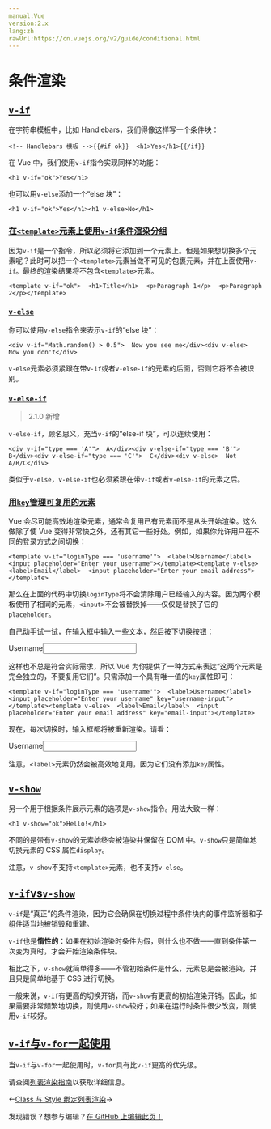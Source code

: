 ```yaml
---
manual:Vue
version:2.x
lang:zh
rawUrl:https://cn.vuejs.org/v2/guide/conditional.html
---
```



# 条件渲染

## [`v-if`](%25297#v-if "v-if")<a name="v-if"></a>


在字符串模板中，比如 Handlebars，我们得像这样写一个条件块：

```
<!-- Handlebars 模板 -->{{#if ok}}  <h1>Yes</h1>{{/if}}
``` 



在 Vue 中，我们使用`v-if`指令实现同样的功能：

```
<h1 v-if="ok">Yes</h1>
``` 



也可以用`v-else`添加一个“else 块”：

```
<h1 v-if="ok">Yes</h1><h1 v-else>No</h1>
``` 


### [在`<template>`元素上使用`v-if`条件渲染分组](%25297#在-lt-template-gt-元素上使用-v-if-条件渲染分组 "在 <template> 元素上使用 v-if 条件渲染分组")<a name="在-lt-template-gt-元素上使用-v-if-条件渲染分组"></a>


因为`v-if`是一个指令，所以必须将它添加到一个元素上。但是如果想切换多个元素呢？此时可以把一个`<template>`元素当做不可见的包裹元素，并在上面使用`v-if`。最终的渲染结果将不包含`<template>`元素。

```
<template v-if="ok">  <h1>Title</h1>  <p>Paragraph 1</p>  <p>Paragraph 2</p></template>
``` 


### [`v-else`](%25297#v-else "v-else")<a name="v-else"></a>


你可以使用`v-else`指令来表示`v-if`的“else 块”：

```
<div v-if="Math.random() > 0.5">  Now you see me</div><div v-else>  Now you don't</div>
``` 



`v-else`元素必须紧跟在带`v-if`或者`v-else-if`的元素的后面，否则它将不会被识别。


### [`v-else-if`](%25297#v-else-if "v-else-if")<a name="v-else-if"></a>
<blockquote>

2.1.0 新增

</blockquote>

`v-else-if`，顾名思义，充当`v-if`的“else-if 块”，可以连续使用：

```
<div v-if="type === 'A'">  A</div><div v-else-if="type === 'B'">  B</div><div v-else-if="type === 'C'">  C</div><div v-else>  Not A/B/C</div>
``` 



类似于`v-else`，`v-else-if`也必须紧跟在带`v-if`或者`v-else-if`的元素之后。


### [用`key`管理可复用的元素](%25297#用-key-管理可复用的元素 "用 key 管理可复用的元素")<a name="用-key-管理可复用的元素"></a>


Vue 会尽可能高效地渲染元素，通常会复用已有元素而不是从头开始渲染。这么做除了使 Vue 变得非常快之外，还有其它一些好处。例如，如果你允许用户在不同的登录方式之间切换：

```
<template v-if="loginType === 'username'">  <label>Username</label>  <input placeholder="Enter your username"></template><template v-else>  <label>Email</label>  <input placeholder="Enter your email address"></template>
``` 



那么在上面的代码中切换`loginType`将不会清除用户已经输入的内容。因为两个模板使用了相同的元素，`<input>`不会被替换掉——仅仅是替换了它的`placeholder`。



自己动手试一试，在输入框中输入一些文本，然后按下切换按钮：

<label>Username</label><input></input>



这样也不总是符合实际需求，所以 Vue 为你提供了一种方式来表达“这两个元素是完全独立的，不要复用它们”。只需添加一个具有唯一值的`key`属性即可：

```
<template v-if="loginType === 'username'">  <label>Username</label>  <input placeholder="Enter your username" key="username-input"></template><template v-else>  <label>Email</label>  <input placeholder="Enter your email address" key="email-input"></template>
``` 



现在，每次切换时，输入框都将被重新渲染。请看：

<label>Username</label><input></input>



注意，`<label>`元素仍然会被高效地复用，因为它们没有添加`key`属性。


## [`v-show`](%25297#v-show "v-show")<a name="v-show"></a>


另一个用于根据条件展示元素的选项是`v-show`指令。用法大致一样：

```
<h1 v-show="ok">Hello!</h1>
``` 



不同的是带有`v-show`的元素始终会被渲染并保留在 DOM 中。`v-show`只是简单地切换元素的 CSS 属性`display`。



注意，`v-show`不支持`<template>`元素，也不支持`v-else`。


## [`v-if`vs`v-show`](%25297#v-if-vs-v-show "v-if vs v-show")<a name="v-if-vs-v-show"></a>


`v-if`是“真正”的条件渲染，因为它会确保在切换过程中条件块内的事件监听器和子组件适当地被销毁和重建。



`v-if`也是**惰性的**：如果在初始渲染时条件为假，则什么也不做——直到条件第一次变为真时，才会开始渲染条件块。



相比之下，`v-show`就简单得多——不管初始条件是什么，元素总是会被渲染，并且只是简单地基于 CSS 进行切换。



一般来说，`v-if`有更高的切换开销，而`v-show`有更高的初始渲染开销。因此，如果需要非常频繁地切换，则使用`v-show`较好；如果在运行时条件很少改变，则使用`v-if`较好。


## [`v-if`与`v-for`一起使用](%25297#v-if-与-v-for-一起使用 "v-if 与 v-for 一起使用")<a name="v-if-与-v-for-一起使用"></a>


当`v-if`与`v-for`一起使用时，`v-for`具有比`v-if`更高的优先级。



请查阅[列表渲染指南](%25731#v-for-with-v-if "")以获取详细信息。

←[Class 与 Style 绑定](%25085  "")[列表渲染](%25731  "")→

发现错误？想参与编辑？[在 GitHub 上编辑此页！](%25762  "")

